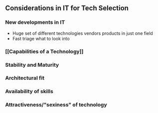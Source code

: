 ## Considerations in IT for Tech Selection
### New developments in IT
- Huge set of different technologies vendors products in just one field
- Fast triage what to look into
### [[Capabilities of a Technology]]

### Stability and Maturity


### Architectural fit
### Availability of skills
### Attractiveness/"sexiness" of technology

